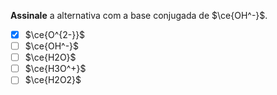 **Assinale** a alternativa com a base conjugada de $\ce{OH^-}$.

- [x] $\ce{O^{2-}}$
- [ ] $\ce{OH^-}$
- [ ] $\ce{H2O}$
- [ ] $\ce{H3O^+}$
- [ ] $\ce{H2O2}$
